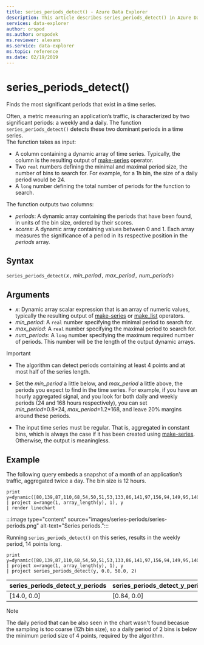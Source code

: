 ```yaml
---
title: series_periods_detect() - Azure Data Explorer
description: This article describes series_periods_detect() in Azure Data Explorer.
services: data-explorer
author: orspod
ms.author: orspodek
ms.reviewer: alexans
ms.service: data-explorer
ms.topic: reference
ms.date: 02/19/2019
---
```

# series_periods_detect()

Finds the most significant periods that exist in a time series.  

Often, a metric measuring an application’s traffic, is characterized by two significant periods: a weekly and a daily. 
The function `series_periods_detect()` detects these two dominant periods in a time series.  
The function takes as input:
* A column containing a dynamic array of time series. Typically, the column is the resulting output of [make-series](make-seriesoperator.md) operator.
* Two `real` numbers defining the minimal and maximal period size, the number of bins to search for. For example, for a 1h bin, the size of a daily period would be 24. 
* A `long` number defining the total number of periods for the function to search. 

The function outputs two columns:
* *periods*: A dynamic array containing the periods that have been found, in units of the bin size, ordered by their scores.
* *scores*: A dynamic array containing values between 0 and 1. Each array measures the significance of a period in its respective position in the *periods* array.
 
## Syntax

`series_periods_detect(`*x*`,` *min_period*`,` *max_period*`,` *num_periods*`)`

## Arguments

* *x*: Dynamic array scalar expression that is an array of numeric values, typically the resulting output of [make-series](make-seriesoperator.md) or [make_list](makelist-aggfunction.md) operators.
* *min_period*: A `real` number specifying the minimal period to search for.
* *max_period*: A `real` number specifying the maximal period to search for.
* *num_periods*: A `long` number specifying the maximum required number of periods. This number will be the length of the output dynamic arrays.

> [!IMPORTANT]
> * The algorithm can detect periods containing at least 4 points and at most half of the series length. 
>
> * Set the *min_period* a little below, and *max_period* a little above, the periods you expect to find in the time series. For example, if you have an hourly aggregated signal, and you look for both daily and weekly periods (24 and 168 hours respectively), you can set *min_period*=0.8\*24, *max_period*=1.2\*168, and leave 20% margins around these periods.
>
> * The input time series must be regular. That is, aggregated in constant bins, which is always the case if it has been created using [make-series](make-seriesoperator.md). Otherwise, the output is meaningless.

## Example

The following query embeds a snapshot of a month of an application’s traffic, aggregated twice a day. The bin size is 12 hours.

<!-- csl: https://help.kusto.windows.net/Samples -->
```kusto
print y=dynamic([80,139,87,110,68,54,50,51,53,133,86,141,97,156,94,149,95,140,77,61,50,54,47,133,72,152,94,148,105,162,101,160,87,63,53,55,54,151,103,189,108,183,113,175,113,178,90,71,62,62,65,165,109,181,115,182,121,178,114,170])
| project x=range(1, array_length(y), 1), y  
| render linechart 
```

:::image type="content" source="images/series-periods/series-periods.png" alt-text="Series periods.":::

Running `series_periods_detect()` on this series, results in the weekly period, 14 points long.

<!-- csl: https://help.kusto.windows.net/Samples -->
```kusto
print y=dynamic([80,139,87,110,68,54,50,51,53,133,86,141,97,156,94,149,95,140,77,61,50,54,47,133,72,152,94,148,105,162,101,160,87,63,53,55,54,151,103,189,108,183,113,175,113,178,90,71,62,62,65,165,109,181,115,182,121,178,114,170])
| project x=range(1, array_length(y), 1), y  
| project series_periods_detect(y, 0.0, 50.0, 2)
```

| series\_periods\_detect\_y\_periods  | series\_periods\_detect\_y\_periods\_scores |
|-------------|-------------------|
| [14.0, 0.0] | [0.84, 0.0]  |


> [!NOTE] 
> The daily period that can be also seen in the chart wasn't found becasue the sampling is too coarse (12h bin size), so a daily period of 2 bins is below the minimum period size of 4 points, required by the algorithm.

